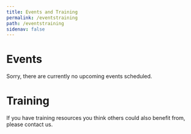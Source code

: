 ```yaml
---
title: Events and Training
permalink: /eventstraining
path: /eventstraining
sidenav: false
---
```


# Events

Sorry, there are currently no upcoming events scheduled.

# Training

If you have training resources you think others could also benefit from, please contact us.